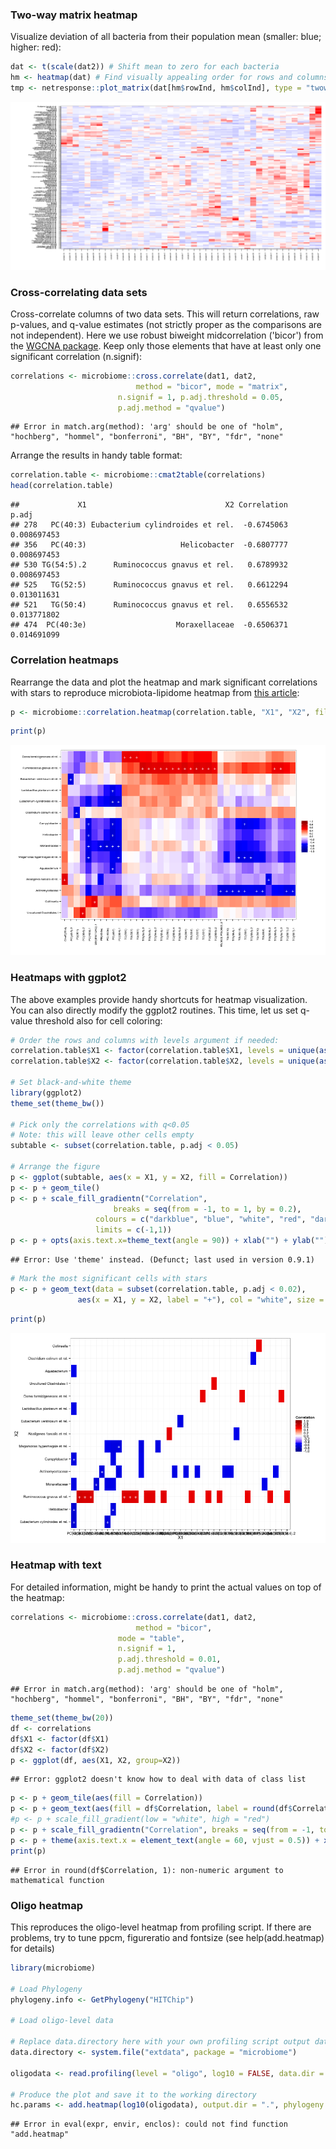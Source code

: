 

### Two-way matrix heatmap

Visualize deviation of all bacteria from their population mean (smaller: blue; higher: red):


```r
dat <- t(scale(dat2)) # Shift mean to zero for each bacteria
hm <- heatmap(dat) # Find visually appealing order for rows and columns
tmp <- netresponse::plot_matrix(dat[hm$rowInd, hm$colInd], type = "twoway", mar = c(5, 12, 1, 1), cex.axis = 0.5)
```

![plot of chunk heatmapexample](figure/heatmapexample-1.png) 

### Cross-correlating data sets

Cross-correlate columns of two data sets. This will return correlations, raw p-values, and q-value estimates (not strictly proper as the comparisons are not independent). Here we use robust biweight midcorrelation ('bicor') from the [WGCNA package](http://labs.genetics.ucla.edu/horvath/CoexpressionNetwork/Rpackages/WGCNA/). Keep only those elements that have at least only one significant correlation (n.signif):


```r
correlations <- microbiome::cross.correlate(dat1, dat2, 
	     				    method = "bicor", mode = "matrix", 
					    n.signif = 1, p.adj.threshold = 0.05, 
					    p.adj.method = "qvalue")
```

```
## Error in match.arg(method): 'arg' should be one of "holm", "hochberg", "hommel", "bonferroni", "BH", "BY", "fdr", "none"
```

Arrange the results in handy table format: 


```r
correlation.table <- microbiome::cmat2table(correlations)
head(correlation.table)
```

```
##             X1                               X2 Correlation       p.adj
## 278   PC(40:3) Eubacterium cylindroides et rel.  -0.6745063 0.008697453
## 356   PC(40:3)                     Helicobacter  -0.6807777 0.008697453
## 530 TG(54:5).2      Ruminococcus gnavus et rel.   0.6789932 0.008697453
## 525   TG(52:5)      Ruminococcus gnavus et rel.   0.6612294 0.013011631
## 521   TG(50:4)      Ruminococcus gnavus et rel.   0.6556532 0.013771802
## 474  PC(40:3e)                    Moraxellaceae  -0.6506371 0.014691099
```

### Correlation heatmaps

Rearrange the data and plot the heatmap and mark significant correlations with stars to reproduce microbiota-lipidome heatmap from [this article](https://peerj.com/articles/32/): 


```r
p <- microbiome::correlation.heatmap(correlation.table, "X1", "X2", fill = "Correlation", star = "p.adj", p.adj.threshold = 0.05) 
```

```r
print(p)
```

![plot of chunk heatmap-example-stars3](figure/heatmap-example-stars3-1.png) 


### Heatmaps with ggplot2

The above examples provide handy shortcuts for heatmap visualization. You can also directly modify the ggplot2 routines. This time, let us set q-value threshold also for cell coloring: 


```r
# Order the rows and columns with levels argument if needed:
correlation.table$X1 <- factor(correlation.table$X1, levels = unique(as.character(correlation.table$X1)))
correlation.table$X2 <- factor(correlation.table$X2, levels = unique(as.character(correlation.table$X2)))

# Set black-and-white theme
library(ggplot2)
theme_set(theme_bw())

# Pick only the correlations with q<0.05
# Note: this will leave other cells empty
subtable <- subset(correlation.table, p.adj < 0.05)

# Arrange the figure
p <- ggplot(subtable, aes(x = X1, y = X2, fill = Correlation))
p <- p + geom_tile() 
p <- p + scale_fill_gradientn("Correlation", 
       	 		       breaks = seq(from = -1, to = 1, by = 0.2), 
			       colours = c("darkblue", "blue", "white", "red", "darkred"), 
			       limits = c(-1,1)) 
p <- p + opts(axis.text.x=theme_text(angle = 90)) + xlab("") + ylab("")
```

```
## Error: Use 'theme' instead. (Defunct; last used in version 0.9.1)
```

```r
# Mark the most significant cells with stars
p <- p + geom_text(data = subset(correlation.table, p.adj < 0.02), 
       	 	   aes(x = X1, y = X2, label = "+"), col = "white", size = 5)
```


```r
print(p)
```

![plot of chunk heatmap-example-starsB](figure/heatmap-example-starsB-1.png) 

### Heatmap with text

For detailed information, might be handy to print the actual values on
top of the heatmap:


```r
correlations <- microbiome::cross.correlate(dat1, dat2, 
	     				    method = "bicor", 
					    mode = "table", 
					    n.signif = 1, 
					    p.adj.threshold = 0.01, 
					    p.adj.method = "qvalue")
```

```
## Error in match.arg(method): 'arg' should be one of "holm", "hochberg", "hommel", "bonferroni", "BH", "BY", "fdr", "none"
```

```r
theme_set(theme_bw(20))
df <- correlations
df$X1 <- factor(df$X1)
df$X2 <- factor(df$X2)
p <- ggplot(df, aes(X1, X2, group=X2)) 
```

```
## Error: ggplot2 doesn't know how to deal with data of class list
```

```r
p <- p + geom_tile(aes(fill = Correlation)) 
p <- p + geom_text(aes(fill = df$Correlation, label = round(df$Correlation, 1))) 
#p <- p + scale_fill_gradient(low = "white", high = "red") 
p <- p + scale_fill_gradientn("Correlation", breaks = seq(from = -1, to = 1,  by = 0.1), colours = c("blue", "white", "red"), limits = c(-1, 1))
p <- p + theme(axis.text.x = element_text(angle = 60, vjust = 0.5)) + xlab("") + ylab("")
print(p)
```

```
## Error in round(df$Correlation, 1): non-numeric argument to mathematical function
```


### Oligo heatmap

This reproduces the oligo-level heatmap from profiling script. If there are problems, try to tune ppcm, figureratio and fontsize (see help(add.heatmap) for details)


```r
library(microbiome)

# Load Phylogeny
phylogeny.info <- GetPhylogeny("HITChip")

# Load oligo-level data

# Replace data.directory here with your own profiling script output data directory
data.directory <- system.file("extdata", package = "microbiome")

oligodata <- read.profiling(level = "oligo", log10 = FALSE, data.dir = data.directory)

# Produce the plot and save it to the working directory
hc.params <- add.heatmap(log10(oligodata), output.dir = ".", phylogeny.info = phylogeny.info)
```

```
## Error in eval(expr, envir, enclos): could not find function "add.heatmap"
```
